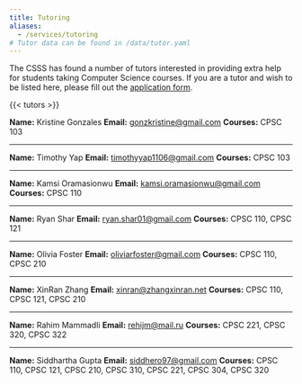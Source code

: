 ```yaml
---
title: Tutoring
aliases:
  - /services/tutoring
# Tutor data can be found in /data/tutor.yaml
---
```


The CSSS has found a number of tutors interested in providing extra help for
students taking Computer Science courses. If you are a tutor and wish to be
listed here, please fill out the
[application form](https://docs.google.com/forms/d/e/1FAIpQLScUMU5bdNh7Mb_NMn-Yr7YIGW2dF_CwvT72JMDuSujU58hi3Q/viewform).

{{< tutors >}}

**Name:** Kristine Gonzales
**Email:** <gonzkristine@gmail.com>
**Courses:** CPSC 103
___

**Name:** Timothy Yap
**Email:** <timothyyap1106@gmail.com>
**Courses:** CPSC 103
___

**Name:** Kamsi Oramasionwu
**Email:** <kamsi.oramasionwu@gmail.com>
**Courses:** CPSC 110

___

**Name:** Ryan Shar
**Email:** <ryan.shar01@gmail.com>
**Courses:** CPSC 110, CPSC 121
___

**Name:** Olivia Foster
**Email:** <oliviarfoster@gmail.com>
**Courses:** CPSC 110, CPSC 210
___

**Name:** XinRan Zhang
**Email:** <xinran@zhangxinran.net>
**Courses:** CPSC 110, CPSC 121, CPSC 210
___

**Name:** Rahim Mammadli
**Email:** <rehijm@mail.ru>
**Courses:** CPSC 221, CPSC 320, CPSC 322
___

**Name:** Siddhartha Gupta
**Email:** <siddhero97@gmail.com>
**Courses:** CPSC 110, CPSC 121, CPSC 210, CPSC 310, CPSC 221, CPSC 304, CPSC 320



